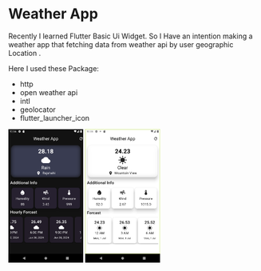 # Weather App

Recently I learned Flutter Basic Ui Widget. So I Have an intention making a weather app that fetching data from weather api by user geographic Location .

Here I used these Package:

- http
- open weather api
- intl
- geolocator
- flutter_launcher_icon


<div>
<img  width='150' src='./Screenshot_1719684265.png'>
<img  width='150' src='./Screenshot_1719763733.png'>
</div>
